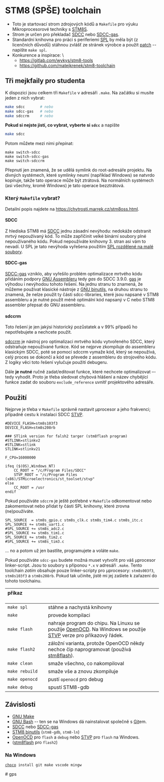 STM8 (SPŠE) toolchain
==============================

* Toto je startovací strom zdrojových kódů a `Makefile` pro výuku Mikroprocesorové
  techniky
  s [STM8S](https://www.st.com/en/microcontrollers-microprocessors/stm8s-series.html).
* Strom je určen pro překladač [SDCC](http://sdcc.sourceforge.net/) nebo 
  [SDCC-gas](https://github.com/XaviDCR92/sdcc-gas).
* Standardní knihovna pro práci s periferiemi 
  [SPL](https://www.st.com/content/st_com/en/products/embedded-software/mcu-mpu-embedded-software/stm8-embedded-software/stsw-stm8069.html)
  by měla být (z licenčních důvodů) stáhnou zvlášť ze stránek výrobce a použít
  [patch](https://github.com/gicking/STM8-SPL_SDCC_patch) -- napište `make spl`.
* Konkurence a inspirace: \
  * <https://gitlab.com/wykys/stm8-tools>
  * <https://github.com/matejkrenek/stm8-toolchain>

Tři mejkfaily pro studenta
------------------------------------

K dispozici jsou celkem tři `Makefile` v adresáři `.make`. Na začátku si musíte
jeden z nich vybrat:

```bash
make sdcc       # nebo
make sdcc-gas   # nebo
make sdccrm     # nebo
```

**Pokud si nejste jistí, co vybrat, vyberte si `sdcc`** a napište
```bash
make sdcc
```

Potom můžete mezi nimi přepínat:

    make switch-sdcc
    make switch-sdcc-gas
    make switch-sdccrm

Přepnutí jen znamená, že se udělá symlink do root-adresáře projektu. Na divných
systémech, které symlinky neumí (například Windows) se natvrdo kopíruje, takže
tato operace může být ztrátová. Na normálních systémech (asi všechny, kromě
Windows) je tato operace bezztrátová.


### Který `Makefile` vybrat?

Detailní popis najdete na <https://chytrosti.marrek.cz/stm8oss.html>.

#### SDCC

Z hlediska STM8 má [SDCC](http://sdcc.sourceforge.net/) jednu zásadní nevýhodu:
nedokáže odstranit mrtvý nepoužívaný kód. To může zapříčinit velké binární
soubory plné nepoužívaného kódu. Pokud nepoužíváte knihovny 3. stran
asi vám to nevadí. U SPL je tato nevýhoda vyřešena použitím 
[SPL rozdělené na malé soubory](https://gitlab.com/spseol/mit-no/spl/-/tree/main/SPLSPL).

#### SDCC-gas

[SDCC-gas](https://github.com/XaviDCR92/sdcc-gas) vzniklo, aby vyřešilo problém
optimalizace mrtvého kódu přidáním podpory [GNU
Assembleru](https://cs.wikipedia.org/wiki/GNU_Assembler) tedy *gas* do SDCC
3.9.0. [gas](https://codedocs.org/what-is/gnu-assembler) je výhodou i nevýhodou
tohoto řešení. Na jednu stranu to znamená, že můžeme používat klasické nástroje
z [GNU binutils](https://cs.wikipedia.org/wiki/GNU_binutils), na druhou stranu
to znamená, že nelze použít ty části sdcc-libraries, které jsou napsané v STM8
assembleru a je nutné použít méně optimální kód napsaný v C nebo STM8 assembler
přepsat do GNU assembleru.

#### sdccrm

Toto řešení je jen jakýsi historický pozůstatek a v 99% případů ho
nepotřebujete a nechcete použít.

[sdccrm](https://github.com/XaviDCR92/sdccrm) je nástroj pro optimalizaci
mrtvého kódu vytvořeného SDCC, který odstraňuje nepoužívané funkce. Kód se
nejprve zkompiluje do assembleru klasickým SDCC, poté se pomocí sdccrm vymaže
kód, který se nepoužívá, celý proces se dokončí a kód se převede z assembleru
do strojového kódu. Z logiky věci toto řešení vylučuje použití debugeru.

Dále **je nutné** ručně zadat/editovat funkce, které nechcete optimalizovat –-
tedy vyhodit. Proto je třeba sledovat chybová hlášení a název chybějící funkce
zadat do souboru `exclude_reference` uvnitř projektového adresáře.



Použití
--------------

Nejprve je třeba v `Makefile` správně nastavit µprocesor a jeho frakvenci;
případně cestu k instalaci SDCC
[STVP](https://www.st.com/en/development-tools/stvp-stm8.html).

```make
#DEVICE_FLASH=stm8s103f3
DEVICE_FLASH=stm8s208rb

### STlink version for falsh2 targer (stm8flash program)
#STLINK=stlinkv2
#STLINK=stlink
STLINK=stlinkv21

F_CPU=16000000

ifeq ($(OS),Windows_NT)
	CC_ROOT = "/c/Program Files/SDCC"
	STVP_ROOT = "/c/Program Files (x86)/STMicroelectronics/st_toolset/stvp"
else
	CC_ROOT = /usr
endif
```

Pokud používáte `sdccrm` je ještě potřebné v `Makefile` odkomentovat nebo
zakomentovat nebo přidat ty části SPL knihovny, které zrovna (ne)používáte.

```make
SPL_SOURCE  = stm8s_gpio.c stm8s_clk.c stm8s_tim4.c stm8s_itc.c 
SPL_SOURCE += stm8s_uart1.c
#SPL_SOURCE += stm8s_adc2.c
#SPL_SOURCE += stm8s_tim1.c
SPL_SOURCE += stm8s_tim2.c
#SPL_SOURCE += stm8s_tim3.c
```

... no a potom už jen bastlíte, programujete a voláte `make`.

Pokud používáte `sdcc-gas` budete možná muset vytvořit pro váš µprocesor
linker-script. Jsou to soubory s příponou `*.x` v adresáři `.make`. Tento
toolchain *zatím* obsahuje pouze linker-scripty pro µprocesory:  `stm8s003f3`,
`stm8s103f3` a `stm8s208rb`. Pokud tak učiníte, jistě mi jej zašlete k zařazení
do tohoto toolchainu.

| příkaz&nbsp;&nbsp;&nbsp;&nbsp;&nbsp;&nbsp;&nbsp;&nbsp;&nbsp;&nbsp;&nbsp;&nbsp;&nbsp; &nbsp;&nbsp;&nbsp;&nbsp;&nbsp;&nbsp;&nbsp;&nbsp;||
|:---------- |:--------------------------- |
| `make spl` | stáhne a nachystá knihovny |
| `make` | provede kompilaci |
| `make flash` | nahraje program do chipu. Na Linuxu se použije [OpenOCD](https://openocd.org/). Na Windows se použije [STVP](https://www.st.com/en/development-tools/stvp-stm8.html) verze pro příkazový řádek.|
| `make flash2` | záložní varianta, protože OpenOCD někdy nechce čip naprogramovat (používá [stm8flash](https://github.com/vdudouyt/stm8flash)).
| `make clean` | smaže všechno, co nakompiloval
| `make rebuild` | smaže vše a znovu zkompiluje
| `make openocd` | pustí `openocd` pro debug
| `make debug` | spustí STM8-gdb


Závislosti
---------------

* [GNU Make](https://www.gnu.org/software/make/)
* [GNU Bash](https://www.gnu.org/software/bash/) -- ten se na Windows
  dá nainstalovat společně s [Git](https://git-scm.com/download/win)em.
* [SDCC](http://sdcc.sourceforge.net/)
  nebo [SDCC-gas](https://github.com/XaviDCR92/sdcc-gas)
* [STM8 binutils](https://stm8-binutils-gdb.sourceforge.io) (`stm8-gdb`, `stm8-ln`)
* [OpenOCD](https://openocd.org/) pro `flash` a `debug`
  nebo [STVP](https://www.st.com/en/development-tools/stvp-stm8.html)
  pro `flash` na Windows.
* ([stm8flash](https://github.com/vdudouyt/stm8flash) pro `flash2`)

### Na Windows

[`choco`](https://chocolatey.org/)` install git make vscode mingw`

#   g p s  
 